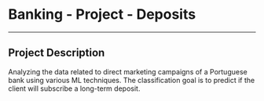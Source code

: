 # Banking - Project - Deposits
---
## Project Description
Analyzing the data related to direct marketing campaigns of a Portuguese bank using various ML techniques. The classification goal is to predict if the client will subscribe a long-term deposit. 
